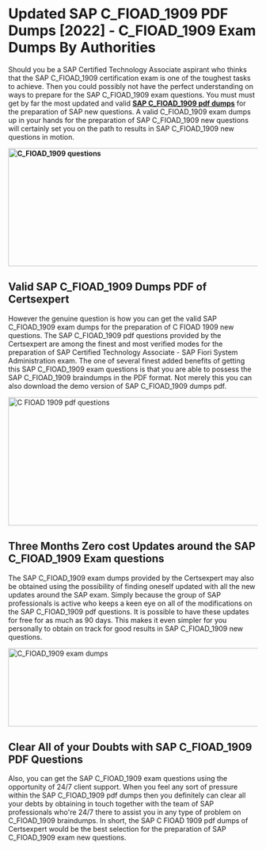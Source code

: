 <h1><strong>Updated SAP C_FIOAD_1909 PDF Dumps [2022] - C_FIOAD_1909 Exam Dumps By Authorities&nbsp;</strong></h1>
<p><span style="font-weight: 400;">Should you be a SAP Certified Technology Associate aspirant who thinks that the SAP C_FIOAD_1909 certification exam is one of the toughest tasks to achieve. Then you could possibly not have the perfect understanding on ways to prepare for the SAP C_FIOAD_1909 exam questions. You must must get by far the most updated and valid <strong><a href="https://www.certsexpert.com/C_FIOAD_1909-pdf-questions.html">SAP C_FIOAD_1909 pdf dumps</a></strong> for the preparation of SAP new questions. A valid  C_FIOAD_1909 exam dumps up in your hands for the preparation of SAP C_FIOAD_1909 new questions will certainly set you on the path to results in SAP C_FIOAD_1909 new questions in motion.</span></p>
<p><span style="font-weight: 400;"><strong><img style="display: block; margin-left: auto; margin-right: auto;" src="https://i.ibb.co/QXh983F/73475278-2429792180625311-4586132736837681152-n.jpg" alt="C_FIOAD_1909 questions" width="632" height="238" /></strong></span></p>
<h2><strong>Valid SAP C_FIOAD_1909 Dumps PDF of Certsexpert</strong></h2>
<p><span style="font-weight: 400;">However the genuine question is how you can get the valid SAP C_FIOAD_1909 exam dumps for the preparation of C FIOAD 1909 new questions. The SAP C_FIOAD_1909 pdf questions provided by the Certsexpert are among the finest and most verified modes for the preparation of SAP Certified Technology Associate - SAP Fiori System Administration exam. The one of several finest added benefits of getting this SAP C_FIOAD_1909 exam questions is that you are able to possess the SAP C_FIOAD_1909 braindumps in the PDF format. Not merely this you can also download the demo version of SAP C_FIOAD_1909 dumps pdf.</span></p>
<p><span style="font-weight: 400;"><img style="display: block; margin-left: auto; margin-right: auto;" src="https://i.ibb.co/Jd8hN2L/76714008-3182067705200142-8735104740007870464-n.jpg" alt="C FIOAD 1909 pdf questions" width="701" height="259" /></span></p>
<h2><strong>Three Months Zero cost Updates around the SAP C_FIOAD_1909 Exam questions</strong></h2>
<p><span style="font-weight: 400;">The SAP C_FIOAD_1909 exam dumps provided by the Certsexpert may also be obtained using the possibility of finding oneself updated with all the new updates around the SAP exam. Simply because the group of SAP professionals is active who keeps a keen eye on all of the modifications on the SAP C_FIOAD_1909 pdf questions. It is possible to have these updates for free for as much as 90 days. This makes it even simpler for you personally to obtain on track for good results in SAP C_FIOAD_1909 new questions.</span></p>
<p><span style="font-weight: 400;"><a href="https://www.certsexpert.com/C_FIOAD_1909-pdf-questions.html"><img style="display: block; margin-left: auto; margin-right: auto;" src="https://i.ibb.co/TMnKrkJ/75398236-424489711531572-5064688549987614720-n.jpg" alt="C_FIOAD_1909 exam dumps" width="714" height="158" /></a></span></p>
<h2><strong>Clear All of your Doubts with SAP C_FIOAD_1909 PDF Questions</strong></h2>
<p>Also, you can get the SAP C_FIOAD_1909 exam questions using the opportunity of 24/7 client support. When you feel any sort of pressure within the SAP C_FIOAD_1909 pdf dumps then you definitely can clear all your debts by obtaining in touch together with the team of SAP professionals who're 24/7 there to assist you in any type of problem on  C_FIOAD_1909 braindumps. In short, the SAP C FIOAD 1909 pdf dumps of Certsexpert would be the best selection for the preparation of SAP C_FIOAD_1909 exam new questions.</p>
